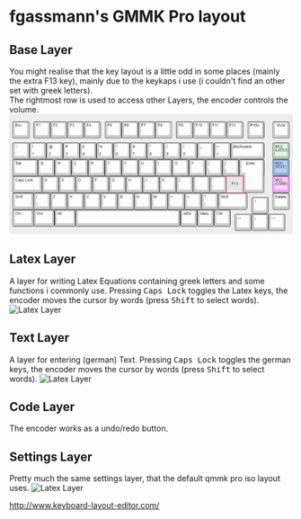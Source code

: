 # fgassmann's GMMK Pro layout

## Base Layer
You might realise that the key layout is a little odd in some places (mainly the extra F13 key), 
mainly due to the keykaps i use (i couldn't find an other set with greek letters).    
The rightmost row is used to access other Layers, the encoder controls the volume.
![Base Layer](https://github.com/fgassmann/resources/blob/ec8ba8256a65d4d959bfd9315276b94382b14459/gmmk-pro-base-layer.png "Base Layer")

## Latex Layer
A layer for writing Latex Equations containing greek letters and some functions i commonly use.
Pressing <kbd>Caps Lock</kbd> toggles the Latex keys, the encoder moves the cursor by words (press <kbd>Shift</kbd> to select words).
![Latex Layer](gmmk-pro-tex-layer.png "Latex Layer")

## Text Layer
A layer for entering (german) Text. Pressing <kbd>Caps Lock</kbd> toggles the german keys, 
the encoder moves the cursor by words (press <kbd>Shift</kbd> to select words).
![Latex Layer](gmmk-pro-text-layer.png "Text Layer")

## Code Layer
The encoder works as a undo/redo button.

## Settings Layer
Pretty much the same settings layer, that the default qmmk pro iso layout uses.
![Latex Layer](gmmk-pro-settings-layer.png "Settings Layer")


http://www.keyboard-layout-editor.com/
